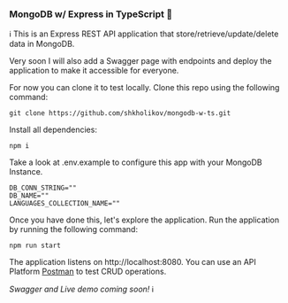 ### MongoDB w/ Express in TypeScript 🧩

ℹ️ This is an Express REST API application that store/retrieve/update/delete data in MongoDB. 

Very soon I will also add a Swagger page with endpoints and deploy the application to make it accessible for everyone.  

For now you can clone it to test locally. Clone this repo using the following command: 
```
git clone https://github.com/shkholikov/mongodb-w-ts.git
```
Install all dependencies: 
```
npm i
```
Take a look at .env.example to configure this app with your MongoDB Instance.
```
DB_CONN_STRING=""
DB_NAME=""
LANGUAGES_COLLECTION_NAME=""
```
Once you have done this, let's explore the application. Run the application by running the following command:
```
npm run start
```
The application listens on http://localhost:8080. You can use an API Platform [Postman](https://www.postman.com) to test CRUD operations.

*Swagger and Live demo coming soon!* ℹ️

